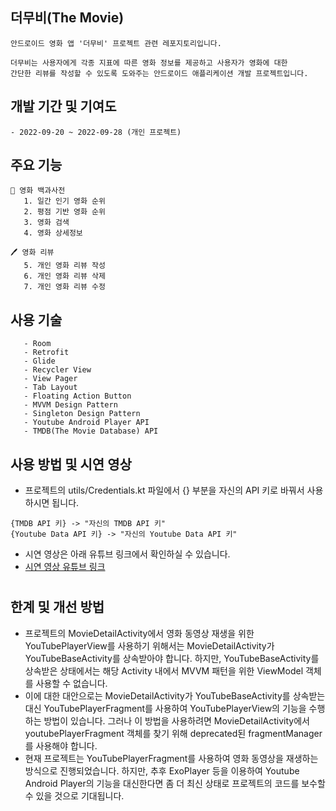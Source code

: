 ## 더무비(The Movie) 
```
안드로이드 영화 앱 '더무비' 프로젝트 관련 레포지토리입니다.

더무비는 사용자에게 각종 지표에 따른 영화 정보를 제공하고 사용자가 영화에 대한 
간단한 리뷰를 작성할 수 있도록 도와주는 안드로이드 애플리케이션 개발 프로젝트입니다.
```

## 개발 기간 및 기여도
```
- 2022-09-20 ~ 2022-09-28 (개인 프로젝트)
```

## 주요 기능
```
📃 영화 백과사전
   1. 일간 인기 영화 순위
   2. 평점 기반 영화 순위
   3. 영화 검색 
   4. 영화 상세정보
 
🖊 영화 리뷰
   5. 개인 영화 리뷰 작성
   6. 개인 영화 리뷰 삭제
   7. 개인 영화 리뷰 수정
```

## 사용 기술
```
   - Room
   - Retrofit
   - Glide
   - Recycler View
   - View Pager
   - Tab Layout
   - Floating Action Button
   - MVVM Design Pattern
   - Singleton Design Pattern
   - Youtube Android Player API
   - TMDB(The Movie Database) API
```

## 사용 방법 및 시연 영상

- 프로젝트의 utils/Credentials.kt 파일에서 {} 부분을 자신의 API 키로 바꿔서 사용하시면 됩니다.
```
{TMDB API 키} -> "자신의 TMDB API 키"
{Youtube Data API 키} -> "자신의 Youtube Data API 키"
```
- 시연 영상은 아래 유튜브 링크에서 확인하실 수 있습니다. 
- [시연 영상 유튜브 링크](https://youtu.be/abefM-imW08)

#
## 한계 및 개선 방법
- 프로젝트의 MovieDetailActivity에서 영화 동영상 재생을 위한 YouTubePlayerView를 사용하기 위해서는 MovieDetailActivity가 YouTubeBaseActivity를 상속받아야 합니다. 하지만, YouTubeBaseActivity를 상속받은 상태에서는 해당 Activity 내에서 MVVM 패턴을 위한 ViewModel 객체를 사용할 수 없습니다.
- 이에 대한 대안으로는 MovieDetailActivity가 YouTubeBaseActivity를 상속받는 대신 YouTubePlayerFragment를 사용하여 YouTubePlayerView의 기능을 수행하는 방법이 있습니다. 그러나 이 방법을 사용하려면 MovieDetailActivity에서 youtubePlayerFragment 객체를 찾기 위해 deprecated된 fragmentManager를 사용해야 합니다.
- 현재 프로젝트는 YouTubePlayerFragment를 사용하여 영화 동영상을 재생하는 방식으로 진행되었습니다. 하지만, 추후 ExoPlayer 등을 이용하여 Youtube Android Player의 기능을 대신한다면 좀 더 최신 상태로 프로젝트의 코드를 보수할 수 있을 것으로 기대됩니다. 
